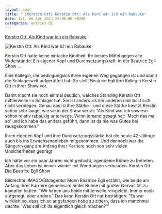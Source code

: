 ```yaml
---
layout: post
title: " [Kerstin Ott] Kerstin Ott: Als Kind war ich ein Rabauke"
date: Sat, 06 Apr 2024 23:00:00 +0200
categories: entries DE
---
```

[Kerstin Ott: Als Kind war ich ein Rabauke](https://www.mdr.de/meine-schlagerwelt/kerstin-ott-als-kind-war-ich-ein-rabauke-100.html)

![Kerstin Ott: Als Kind war ich ein Rabauke](https://cdn.mdr.de/meine-schlagerwelt/beatrice-egli-show-172_v-variantBig16x9_wm-true_zc-ecbbafc6.jpg?version=491)

Kerstin Ott hatte keine einfache Kindheit. Ihr bestes Mittel gegen alle Widerstände: Ein eigener Kopf und Durchsetzungskraft. In der Beatrice Egli Show ...

Eine Kollegin, die bedingungslos ihren eigenen Weg gegangen ist und damit die Schlagerwelt aufgerüttelt hat: So stellt Beatrice Egli ihre Kollegin Kerstin Ott in ihrer Show vor.

Damit macht sie noch einmal deutlich, welches Standing Kerstin Ott mittlerweile im Schlager hat. Sie ist anders als die anderen und lässt sich nicht verbiegen. Genau das ist ihre Stärke - und diese Stärke besitzt Kerstin schon sehr lange, wie sie in der Show verrät: "Als Kind war ich sowieso schon relativ rabaukig unterwegs. Wenn jemand gesagt hat: 'Mach das mal so' und ich habe das anders gefühlt, dann ist da nie was Gutes bei rausgekommen."

Ihren eigenen Kopf und ihre Durchsetzungsstärke hat die heute 42-Jährige auch bis ins Erwachsenenleben mitgenommen. Und dennoch war die Sängerin ganz am Anfang ihrer Karriere noch von sehr vielen Unsicherheiten geprägt

Ich hätte vor ein paar Jahren nicht gedacht, irgendeine Bühne zu betreten. Aber das Leben ist immer wieder mit Wendungen verbunden. Kerstin Ott Die Beatrice Egli Show

Bildrechte: IMAGO/Bildagentur Monn Beatrice Egli erzählt, wie beide am Anfang ihrer Karriere gemeinsam hinter Bühne mit großer Nervosität zu kämpfen hatten: "Wir haben uns beide mittlerweile reingelebt. Immer noch aufgeregt, aber anders." Das kann Kerstin Ott nur bestätigen: "Es war wirklich so, dass ich so angefangen habe zu zittern, dass ich manchmal dachte: 'Was soll ich da eigentlich gleich machen?'"

